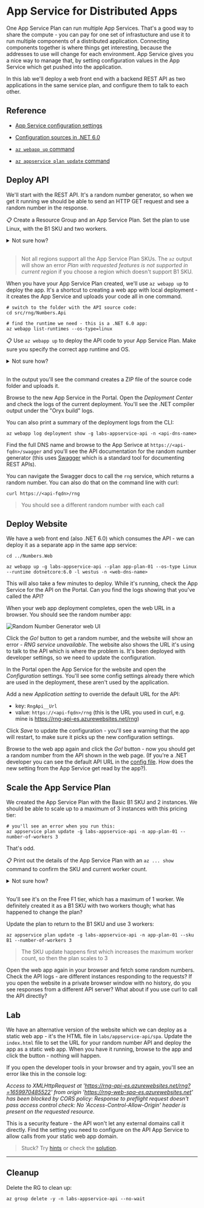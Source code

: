 # App Service for Distributed Apps

One App Service Plan can run multiple App Services. That's a good way to share the compute - you can pay for one set of infrastucture and use it to run multiple components of a distributed application. Connecting components together is where things get interesting, because the addresses to use will change for each environment. App Service gives you a nice way to manage that, by setting configuration values in the App Service which get pushed into the application.

In this lab we'll deploy a web front end with a backend REST API as two applications in the same service plan, and configure them to talk to each other.

## Reference

- [App Service configuration settings](https://learn.microsoft.com/en-us/azure/app-service/configure-common?tabs=portal)

- [Configuration sources in .NET 6.0](https://learn.microsoft.com/en-us/aspnet/core/fundamentals/configuration/?view=aspnetcore-6.0)

- [`az webapp up` command](https://learn.microsoft.com/en-us/cli/azure/webapp?view=azure-cli-latest#az-webapp-up)

- [`az appservice plan update` command](https://learn.microsoft.com/hu-hu/cli/azure/appservice/plan?view=azure-cli-latest#az-appservice-plan-update)

## Deploy API

We'll start with the REST API. It's a random number generator, so when we get it running we should be able to send an HTTP GET request and see a random number in the response.

📋 Create a Resource Group and an App Service Plan. Set the plan to use Linux, with the B1 SKU and two workers.

<details>
  <summary>Not sure how?</summary>

The RG is the usual command:

```
az group create -n labs-appservice-api --tags courselabs=azure -l westeurope 
```

For the App Service Plan, print the help text to see the options:

```
az appservice plan create --help
```

And create with the required settings:

```
az appservice plan create -g labs-appservice-api -n app-plan-01 --is-linux --sku B1 --number-of-workers 2  -l westus
```

</details><br/>

> Not all regions support all the App Service Plan SKUs. The `az` output will show an error _Plan with requested features is not supported in current region_ if you choose a region which doesn't support B1 SKU.

When you have your App Service Plan created, we'll use `az webapp up` to deploy the app. It's a shortcut to creating a web app with local deployment - it creates the App Service and uploads your code all in one command.

```
# switch to the folder with the API source code:
cd src/rng/Numbers.Api

# find the runtime we need - this is a .NET 6.0 app:
az webapp list-runtimes --os-type=linux
```

📋 Use `az webapp up` to deploy the API code to your App Service Plan. Make sure you specify the correct app runtime and OS.

<details>
  <summary>Not sure how?</summary>

The `webapp up` command will create an App Service Plan if you don't specify one. If you do provide an existing plan, you still need to set the OS and runtime, as well as a unique DNS name:

```
az webapp up -g labs-appservice-api --plan app-plan-01 --os-type Linux --runtime dotnetcore:6.0 -l westus -n <api-dns-name>
```

</details><br/>

In the output you'll see the command creates a ZIP file of the source code folder and uploads it.

Browse to the new App Service in the Portal. Open the _Deployment Center_ and check the logs of the current deployment. You'll see the .NET compiler output under the "Oryx build" logs.

You can also print a summary of the deployment logs from the CLI:

```
az webapp log deployment show -g labs-appservice-api -n <api-dns-name>
```

Find the full DNS name and browse to the App Serivce at `https://<api-fqdn>/swagger` and you'll see the API documentation for the random number generator (this uses [Swagger](https://swagger.io) which is a standard tool for documenting REST APIs).

You can navigate the Swagger docs to call the `rng` service, which returns a random number. You can also do that on the command line with curl:

```
curl https://<api-fqdn>/rng
```

> You should see a different random number with each call

## Deploy Website

We have a web front end (also .NET 6.0) which consumes the API - we can deploy it as a separate app in the same app service:

```
cd ../Numbers.Web

az webapp up -g labs-appservice-api --plan app-plan-01 --os-type Linux --runtime dotnetcore:6.0 -l westus -n <web-dns-name> 
```

This will also take a few minutes to deploy. While it's running, check the App Service for the API on the Portal. Can you find the logs showing that you've called the API?

When your web app deployment completes, open the web URL in a browser. You should see the random number app:

![Random Number Generator web UI](/img/rng-web.png)

Click the _Go!_ button to get a random number, and the website will show an error - _RNG service unavailable_. The website also shows the URL it's using to talk to the API which is where the problem is. It's been deployed with developer settings, so we need to update the configuration.

In the Portal open the App Service for the website and open the _Configuration_ settings. You'll see some config settings already there which are used in the deployment, these aren't used by the application. 

Add a new _Application setting_ to override the default URL for the API:

- key: `RngApi__Url`
- value: `https://<api-fqdn>/rng` (this is the URL you used in curl, e.g. mine is https://rng-api-es.azurewebsites.net/rng)

Click _Save_ to update the configuration - you'll see a warning that the app will restart, to make sure it picks up the new configuration settings. 

Browse to the web app again and click the _Go!_ button - now you should get a random number from the API shown in the web page. (If you're a .NET developer you can see the default API URL in the [config file](/src/rng/Numbers.Web/appsettings.json). How does the new setting from the App Service get read by the app?).

## Scale the App Service Plan

We created the App Service Plan with the Basic B1 SKU and 2 instances. We should be able to scale up to a maximum of 3 instances with this pricing tier:

```
# you'll see an error when you run this:
az appservice plan update -g labs-appservice-api -n app-plan-01 --number-of-workers 3
```

That's odd. 

📋 Print out the details of the App Service Plan with an `az ... show` command to confirm the SKU and current worker count.

<details>
  <summary>Not sure how?</summary>

```
az appservice plan show -g labs-appservice-api -n app-plan-01 
```

</details><br/>

You'll see it's on the Free F1 tier, which has a maximum of 1 worker. We definitely created it as a B1 SKU with two workers though; what has happened to change the plan?

Update the plan to return to the B1 SKU and use 3 workers:

```
az appservice plan update -g labs-appservice-api -n app-plan-01 --sku B1 --number-of-workers 3
```

> The SKU update happens first which increases the maximum worker count, so then the plan scales to 3

Open the web app again in your browser and fetch some random numbers. Check the API logs - are different instances responding to the requests? If you open the website in a private browser window with no history, do you see responses from a different API server? What about if you use curl to call the API directly?

## Lab

We have an alternative version of the website which we can deploy as a static web app - it's the HTML file in `labs/appservice-api/spa`. Update the `index.html` file to set the URL for your random number API and deploy the app as a static web app. When you have it running, browse to the app and click the button - nothing will happen.

If you open the developer tools in your browser and try again, you'll see an error like this in the console log:

_Access to XMLHttpRequest at 'https://rng-api-es.azurewebsites.net/rng?=1659970485522' from origin 'https://rng-web-spa-es.azurewebsites.net' has been blocked by CORS policy: Response to preflight request doesn't pass access control check: No 'Access-Control-Allow-Origin' header is present on the requested resource._

This is a security feature - the API won't let any external domains call it directly. Find the setting you need to configure on the API App Service to allow calls from your static web app domain.

> Stuck? Try [hints](hints.md) or check the [solution](solution.md).

___

## Cleanup

Delete the RG to clean up:

```
az group delete -y -n labs-appservice-api --no-wait
```